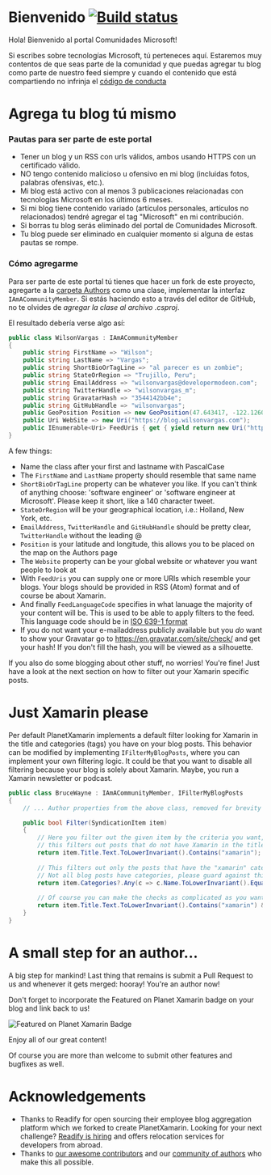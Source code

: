 # Bienvenido [![Build status](https://ci.appveyor.com/api/projects/status/lpkmo9pftmku26ck?svg=true)](https://ci.appveyor.com/project/wilsonvargas/NN)

Hola! Bienvenido al portal Comunidades Microsoft!

Si escribes sobre tecnologías Microsoft, tú perteneces aquí. Estaremos muy contentos de que seas parte de la comunidad y que puedas agregar tu blog como parte de nuestro feed siempre y cuando el contenido que está compartiendo no infrinja el [código de conducta](CODE_OF_CONDUCT.md)

# Agrega tu blog tú mismo

### Pautas para ser parte de este portal
- Tener un blog y un RSS con urls válidos, ambos usando HTTPS con un certificado válido.
- NO tengo contenido malicioso u ofensivo en mi blog (incluidas fotos, palabras ofensivas, etc.).
- Mi blog está activo con al menos 3 publicaciones relacionadas con tecnologías Microsoft en los últimos 6 meses.
- Si mi blog tiene contenido variado (artículos personales, artículos no relacionados) tendré agregar el tag "Microsoft" en mi contribución.
- Si borras tu blog serás eliminado del portal de Comunidades Microsoft.
- Tu blog puede ser eliminado en cualquier momento si alguna de estas pautas se rompe.

### Cómo agregarme

Para ser parte de este portal tú tienes que hacer un fork de este proyecto, agregarte a la [carpeta Authors](/src/Firehose.Web/Authors) como una clase, implementar la interfaz `IAmACommunityMember`. Si estás haciendo esto a través del editor de GitHub, no te olvides de _agregar la clase al archivo .csproj_.

El resultado debería verse algo así:

``` csharp
public class WilsonVargas : IAmACommunityMember
{
    public string FirstName => "Wilson";
    public string LastName => "Vargas";
    public string ShortBioOrTagLine => "al parecer es un zombie";
    public string StateOrRegion => "Trujillo, Peru";
    public string EmailAddress => "wilsonvargas@developermodeon.com";
    public string TwitterHandle => "wilsonvargas_m";
    public string GravatarHash => "3544142bb4e";
    public string GitHubHandle => "wilsonvargas";
    public GeoPosition Position => new GeoPosition(47.643417, -122.126083);
    public Uri WebSite => new Uri("https://blog.wilsonvargas.com");
    public IEnumerable<Uri> FeedUris { get { yield return new Uri("https://blog.wilsonvargas.com/rss/"); } }
}
```

A few things: 
- Name the class after your first and lastname with PascalCase
- The `FirstName` and `LastName` property should resemble that same name
- `ShortBioOrTagLine` property can be whatever you like. If you can't think of anything choose: 'software engineer' or 'software engineer at Microsoft'. Please keep it short, like a 140 character tweet.
- `StateOrRegion` will be your geographical location, i.e.: Holland, New York, etc.
- `EmailAddress`, `TwitterHandle` and `GitHubHandle` should be pretty clear, `TwitterHandle` without the leading @
- `Position` is your latitude and longitude, this allows you to be placed on the map on the Authors page
- The `Website` property can be your global website or whatever you want people to look at
- With `FeedUris` you can supply one or more URIs which resemble your blogs. Your blogs should be provided in RSS (Atom) format and of course be about Xamarin.
- And finally `FeedLanguageCode` specifies in what lanuage the majority of your content will be. This is used to be able to apply filters to the feed. This language code should be in [ISO 639-1 format](https://en.wikipedia.org/wiki/List_of_ISO_639-1_codes)
- If you do not want your e-mailaddress publicly available but you _do_ want to show your Gravatar go to https://en.gravatar.com/site/check/ and get your hash! If you don't fill the hash, you will be viewed as a silhouette.

If you also do some blogging about other stuff, no worries! You're fine! Just have a look at the next section on how to filter out your Xamarin specific posts.

# Just Xamarin please

Per default PlanetXamarin implements a default filter looking for Xamarin in the title and categories (tags) you have on your blog posts. This behavior can be modified by implementing `IFilterMyBlogPosts`, where you can implement your own filtering logic.
It could be that you want to disable all filtering because your blog is solely about Xamarin. Maybe, you run a Xamarin newsletter or podcast.

``` csharp
public class BruceWayne : IAmACommunityMember, IFilterMyBlogPosts
{
    // ... Author properties from the above class, removed for brevity

    public bool Filter(SyndicationItem item)
    {
        // Here you filter out the given item by the criteria you want, i.e.
        // this filters out posts that do not have Xamarin in the title
        return item.Title.Text.ToLowerInvariant().Contains("xamarin");
        
        // This filters out only the posts that have the "xamarin" category
        // Not all blog posts have categories, please guard against this
        return item.Categories?.Any(c => c.Name.ToLowerInvariant().Equals("xamarin")) ?? false;
        
        // Of course you can make the checks as complicated as you want and combine some stuff
        return item.Title.Text.ToLowerInvariant().Contains("xamarin") && (item.Categories?.Any(c => c.Name.ToLowerInvariant().Equals("xamarin")) ?? false);
    }
}
```

# A small step for an author...

A big step for mankind! Last thing that remains is submit a Pull Request to us and whenever it gets merged: hooray! You're an author now!

Don't forget to incorporate the Featured on Planet Xamarin badge on your blog and link back to us!


![Featured on Planet Xamarin Badge](https://www.planetxamarin.com/Content/img/planetxamarin-featured-badge.png)

Enjoy all of our great content! 

Of course you are more than welcome to submit other features and bugfixes as well.

# Acknowledgements
* Thanks to Readify for open sourcing their employee blog aggregation platform which we forked to create PlanetXamarin. Looking for your next challenge? [Readify is hiring](https://join.readify.net/?source=StaffReferral&campaign=geoffrey.huntley) and offers relocation services for developers from abroad.
* Thanks to [our awesome contributors](https://github.com/planetxamarin/planetxamarin/graphs/contributors) and our [community of authors](https://github.com/planetxamarin/planetxamarin/tree/master/src/Firehose.Web/Authors) who make this all possible.
